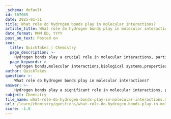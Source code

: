 ```yaml
---
_schema: default
id: 167065
date: 2025-01-31
title: What role do hydrogen bonds play in molecular interactions?
article_title: What role do hydrogen bonds play in molecular interactions?
date_format: MMM DD, YYYY
post_on_text: Posted on
seo:
  title: QuickTakes | Chemistry
  page_description: >-
    Hydrogen bonds play a crucial role in molecular interactions, particularly in stabilizing biological molecules like DNA and proteins and affecting the unique properties of water.
  page_keywords: >-
    hydrogen bonds,molecular interactions,biological systems,properties of water,DNA structure,protein structure,high boiling point,surface tension,solvent capabilities,intramolecular,intermolecular,chemical processes
author: QuickTakes
question: >-
    What role do hydrogen bonds play in molecular interactions?
answer: >-
    Hydrogen bonds play a significant role in molecular interactions, particularly in biological systems and the properties of water. Here are the key aspects of their role:\n\n### 1. Nature of Hydrogen Bonds\nHydrogen bonds are a type of dipole-dipole interaction that occurs when a hydrogen atom covalently bonded to a highly electronegative atom (such as oxygen or nitrogen) experiences an attraction to another electronegative atom. Although individual hydrogen bonds are relatively weak and easily broken, they can form in large numbers, leading to significant collective strength.\n\n### 2. Key Roles of Hydrogen Bonds\n\n#### **Water Properties**\nHydrogen bonds are responsible for many unique properties of water, including:\n- **High Boiling Point**: The presence of hydrogen bonds requires more energy to break the interactions between water molecules, resulting in a higher boiling point compared to other similar-sized molecules.\n- **Surface Tension**: The cohesive forces due to hydrogen bonding create a high surface tension, allowing small objects to float on water.\n- **Solvent Capabilities**: Water's ability to dissolve many substances is largely due to hydrogen bonding, making it an essential medium for biochemical reactions.\n\n#### **Biological Molecules**\nIn organic molecules, hydrogen bonds are critical for the structure and function of biomolecules:\n- **DNA Structure**: Hydrogen bonds stabilize the double helix structure of DNA by holding the complementary strands together. The specific pairing of bases (adenine with thymine, and guanine with cytosine) is facilitated by hydrogen bonds.\n- **Protein Structure**: Hydrogen bonds are vital in maintaining the secondary (alpha helices and beta sheets) and tertiary structures of proteins. They help stabilize the folded shape of proteins, which is crucial for their function.\n\n#### **Intramolecular vs. Intermolecular**\nHydrogen bonds can be classified as:\n- **Intramolecular**: These occur within a single molecule and help maintain its shape. For example, in proteins, intramolecular hydrogen bonds contribute to the overall conformation.\n- **Intermolecular**: These occur between different molecules, such as between water molecules or between different strands of DNA.\n\n### 3. Importance in Chemical Processes\nHydrogen bonding is essential in various chemical processes:\n- It influences the behavior of water in biological systems, where it acts as a solvent for metabolic reactions.\n- It plays a role in the interactions between enzymes and substrates, affecting enzyme activity and specificity.\n\n### Conclusion\nIn summary, hydrogen bonds are crucial for the stability and functionality of biological molecules and contribute to the unique properties of water. Their ability to form in large numbers allows them to exert significant influence on molecular interactions, making them fundamental to understanding many biological processes and the behavior of substances in different states.
subject: Chemistry
file_name: what-role-do-hydrogen-bonds-play-in-molecular-interactions.md
url: /learn/chemistry/questions/what-role-do-hydrogen-bonds-play-in-molecular-interactions
score: -1.0
---
```


&nbsp;
